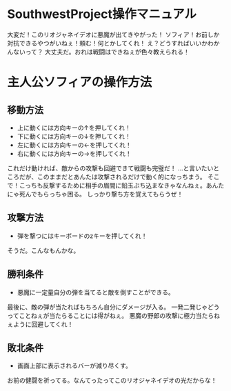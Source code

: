 # SouthwestProject操作マニュアル

大変だ！このリオジャネイデオに悪魔が出てきやがった！
ソフィア！お前しか対抗できるやつがいねぇ！頼む！何とかしてくれ！
え？どうすればいいかわかんないって？
大丈夫だ。おれは戦闘はできねぇが色々教えられる！

# 主人公ソフィアの操作方法

## 移動方法

- 上に動くには方向キーの↑を押してくれ！
- 下に動くには方向キーの↓を押してくれ！
- 左に動くには方向キーの←を押してくれ！
- 右に動くには方向キーの→を押してくれ！

これだけ動ければ、敵からの攻撃も回避できて戦闘も完璧だ！
...と言いたいところだが、このままだとあんたは攻撃されるだけで動く的になっちまう。
そこで！こっちも反撃するために相手の眉間に鉛玉ぶち込まなきゃなんねぇ。あんたにゃ死んでもらっちゃ困る。
しっかり撃ち方を覚えてもらうぜ！

## 攻撃方法

- 弾を撃つにはキーボードのzキーを押してくれ！

そうだ。こんなもんかな。

## 勝利条件

- 悪魔に一定量自分の弾を当てると敵を倒すことができる。

最後に、敵の弾が当たればもちろん自分にダメージが入る。
一発二発じゃどうってことねぇが当たらることには得がねぇ。
悪魔の野郎の攻撃に極力当たらねぇように回避してくれ！

## 敗北条件

- 画面上部に表示されるバーが減り尽くす。

お前の健闘を祈ってる。なんてったってこのリオジャネイデオの光だからな！
